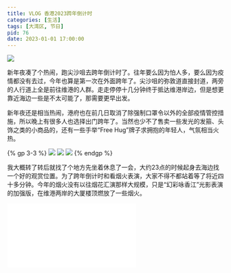 ```yaml
---
title: VLOG 香港2023跨年倒计时
categories: [生活]
tags: [大湾区, 节日]
pid: 76
date: 2023-01-01 17:00:00
---
```


![](https://cos.pinlyu.com/posts/2023/76-2023vlog.webp)

新年夜凑了个热闹，跑尖沙咀去跨年倒计时了。往年要么因为怕人多，要么因为疫情都没有去过，今年也算是第一次在外面跨年了。尖沙咀的弥敦道直接封道，两旁的人行道上全是前往维港的人群。走走停停十几分钟终于抵达维港岸边，但是想更靠近海边一些是不太可能了，那需要更早出发。
<!-- more -->

新年夜还是相当热闹，港府也在前几日取消了除强制口罩令以外的全部疫情管控措施，所以晚上有很多人也选择出门跨年了。当然也少不了售卖一些发光的发箍、头饰之类的小商品的，还有一些手举“Free Hug”牌子求拥抱的年轻人，气氛相当火热。

{% gp 3-3 %}
![](https://cos.pinlyu.com/posts/2023/76-tst1.webp)
![](https://cos.pinlyu.com/posts/2023/76-tst2.webp)
![](https://cos.pinlyu.com/posts/2023/76-tst3.webp)
{% endgp %}

我大概转了转后就找了个地方先坐着休息了一会，大约23点的时候起身去海边找一个好的观赏位置。为了跨年倒计时和看烟火表演，大家不得不都站着等了将近四十多分钟。今年的烟火没有以往烟花汇演那样大规模，只是“幻彩咏香江”光影表演的加强版，在维港两岸的大厦楼顶燃放了一些烟火。

<iframe src="//player.bilibili.com/player.html?aid=349533742&bvid=BV1hR4y1U7X6&cid=946453259&page=1" scrolling="no" border="0" frameborder="no" framespacing="0" allowfullscreen="true"> </iframe>